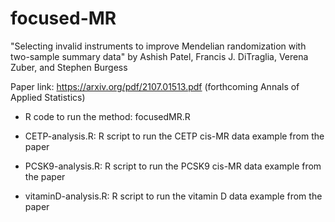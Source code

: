 # focused-MR

"Selecting invalid instruments to improve Mendelian randomization with two-sample summary data"
by Ashish Patel, Francis J. DiTraglia, Verena Zuber, and Stephen Burgess 

Paper link: https://arxiv.org/pdf/2107.01513.pdf (forthcoming Annals of Applied Statistics)

* R code to run the method: focusedMR.R

* CETP-analysis.R: R script to run the CETP cis-MR data example from the paper
* PCSK9-analysis.R: R script to run the PCSK9 cis-MR data example from the paper
* vitaminD-analysis.R: R script to run the vitamin D data example from the paper
